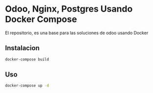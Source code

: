 # Odoo, Nginx, Postgres Usando Docker Compose

El repositorio, es una base para las soluciones de odoo usando Docker

## Instalacion


```bash
docker-compose build
```

## Uso

```bash
docker-compose up -d
```
